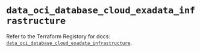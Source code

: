 # `data_oci_database_cloud_exadata_infrastructure`

Refer to the Terraform Registory for docs: [`data_oci_database_cloud_exadata_infrastructure`](https://registry.terraform.io/providers/oracle/oci/6.18.0/docs/data-sources/database_cloud_exadata_infrastructure).
